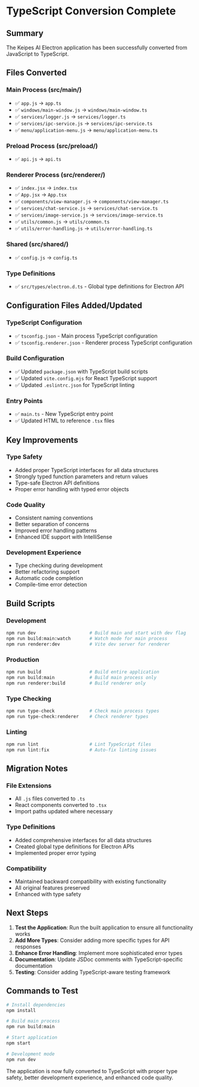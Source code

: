 # TypeScript Conversion Complete

## Summary

The Keipes AI Electron application has been successfully converted from JavaScript to TypeScript.

## Files Converted

### Main Process (src/main/)

- ✅ `app.js` → `app.ts`
- ✅ `windows/main-window.js` → `windows/main-window.ts`
- ✅ `services/logger.js` → `services/logger.ts`
- ✅ `services/ipc-service.js` → `services/ipc-service.ts`
- ✅ `menu/application-menu.js` → `menu/application-menu.ts`

### Preload Process (src/preload/)

- ✅ `api.js` → `api.ts`

### Renderer Process (src/renderer/)

- ✅ `index.jsx` → `index.tsx`
- ✅ `App.jsx` → `App.tsx`
- ✅ `components/view-manager.js` → `components/view-manager.ts`
- ✅ `services/chat-service.js` → `services/chat-service.ts`
- ✅ `services/image-service.js` → `services/image-service.ts`
- ✅ `utils/common.js` → `utils/common.ts`
- ✅ `utils/error-handling.js` → `utils/error-handling.ts`

### Shared (src/shared/)

- ✅ `config.js` → `config.ts`

### Type Definitions

- ✅ `src/types/electron.d.ts` - Global type definitions for Electron API

## Configuration Files Added/Updated

### TypeScript Configuration

- ✅ `tsconfig.json` - Main process TypeScript configuration
- ✅ `tsconfig.renderer.json` - Renderer process TypeScript configuration

### Build Configuration

- ✅ Updated `package.json` with TypeScript build scripts
- ✅ Updated `vite.config.mjs` for React TypeScript support
- ✅ Updated `.eslintrc.json` for TypeScript linting

### Entry Points

- ✅ `main.ts` - New TypeScript entry point
- ✅ Updated HTML to reference `.tsx` files

## Key Improvements

### Type Safety

- Added proper TypeScript interfaces for all data structures
- Strongly typed function parameters and return values
- Type-safe Electron API definitions
- Proper error handling with typed error objects

### Code Quality

- Consistent naming conventions
- Better separation of concerns
- Improved error handling patterns
- Enhanced IDE support with IntelliSense

### Development Experience

- Type checking during development
- Better refactoring support
- Automatic code completion
- Compile-time error detection

## Build Scripts

### Development

```bash
npm run dev                    # Build main and start with dev flag
npm run build:main:watch       # Watch mode for main process
npm run renderer:dev           # Vite dev server for renderer
```

### Production

```bash
npm run build                  # Build entire application
npm run build:main             # Build main process only
npm run renderer:build         # Build renderer only
```

### Type Checking

```bash
npm run type-check             # Check main process types
npm run type-check:renderer    # Check renderer types
```

### Linting

```bash
npm run lint                   # Lint TypeScript files
npm run lint:fix               # Auto-fix linting issues
```

## Migration Notes

### File Extensions

- All `.js` files converted to `.ts`
- React components converted to `.tsx`
- Import paths updated where necessary

### Type Definitions

- Added comprehensive interfaces for all data structures
- Created global type definitions for Electron APIs
- Implemented proper error typing

### Compatibility

- Maintained backward compatibility with existing functionality
- All original features preserved
- Enhanced with type safety

## Next Steps

1. **Test the Application**: Run the built application to ensure all functionality works
2. **Add More Types**: Consider adding more specific types for API responses
3. **Enhance Error Handling**: Implement more sophisticated error types
4. **Documentation**: Update JSDoc comments with TypeScript-specific documentation
5. **Testing**: Consider adding TypeScript-aware testing framework

## Commands to Test

```bash
# Install dependencies
npm install

# Build main process
npm run build:main

# Start application
npm start

# Development mode
npm run dev
```

The application is now fully converted to TypeScript with proper type safety, better development experience, and enhanced code quality.
